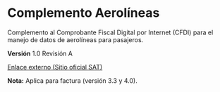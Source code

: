# Complemento Aerolíneas

Complemento al Comprobante Fiscal Digital por Internet (CFDI) para el manejo de datos de aerolíneas para pasajeros.

**Versión** 1.0 Revisión A

[Enlace externo (Sitio oficial SAT)](https://www.sat.gob.mx/portal/public/tramites/complementos-de-factura)


**Nota:** Aplica para factura (versión 3.3 y 4.0).